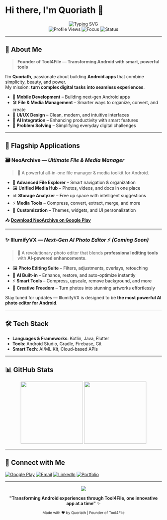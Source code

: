 # Hi there, I'm Quoriath 👋

<div align="center">
  <img src="https://readme-typing-svg.herokuapp.com?font=Fira+Code&weight=600&size=28&duration=4000&pause=1000&color=6366F1&center=true&vCenter=true&width=600&lines=Welcome+to+Quoriath's+Profile;Founder+of+Tool4File;Building+Next-Gen+Android+Apps;Innovation+at+its+Best" alt="Typing SVG" />
</div>

<div align="center">
  <img src="https://komarev.com/ghpvc/?username=quoriath&label=Profile%20Views&color=6366f1&style=flat-square" alt="Profile Views" />
  <img src="https://img.shields.io/badge/Focus-Android%20%26%20AI%20Apps-6366f1?style=flat-square" alt="Focus" />
  <img src="https://img.shields.io/badge/Status-Building%20Amazing%20Tools-00d9ff?style=flat-square" alt="Status" />
</div>

---

## 🚀 About Me

> **Founder of Tool4File — Transforming Android with smart, powerful tools**

I’m **Quoriath**, passionate about building **Android apps** that combine simplicity, beauty, and power.  
My mission: **turn complex digital tasks into seamless experiences**.

- 📱 **Mobile Development** – Building next-gen Android apps  
- 🛠️ **File & Media Management** – Smarter ways to organize, convert, and create  
- 🎨 **UI/UX Design** – Clean, modern, and intuitive interfaces  
- 🤖 **AI Integration** – Enhancing productivity with smart features  
- 🔧 **Problem Solving** – Simplifying everyday digital challenges  

---

## 🌟 Flagship Applications

### 🗃️ NeoArchive — *Ultimate File & Media Manager*
> 🚀 A powerful all-in-one file manager & media toolkit for Android.

- 📁 **Advanced File Explorer** – Smart navigation & organization  
- 🖼️ **Unified Media Hub** – Photos, videos, and docs in one place  
- 📊 **Storage Analyzer** – Free up space with intelligent suggestions  
- ⚡ **Media Tools** – Compress, convert, extract, merge, and more  
- 🎨 **Customization** – Themes, widgets, and UI personalization  

📥 **[Download NeoArchive on Google Play](https://play.google.com/store/apps/details?id=com.tool4file.neo_archive)**

---

### ✨ IllumifyVX — *Next-Gen AI Photo Editor* ⚡ *(Coming Soon)*  
> 🎨 A revolutionary photo editor that blends **professional editing tools** with **AI-powered enhancements**.

- 🖼️ **Photo Editing Suite** – Filters, adjustments, overlays, retouching  
- 🤖 **AI Built-in** – Enhance, restore, and auto-optimize instantly  
- ⚡ **Smart Tools** – Compress, upscale, remove background, and more  
- 🎨 **Creative Freedom** – Turn photos into stunning artworks effortlessly  

Stay tuned for updates — IllumifyVX is designed to be **the most powerful AI photo editor for Android**.  

---

## 🛠️ Tech Stack

- **Languages & Frameworks**: Kotlin, Java, Flutter  
- **Tools**: Android Studio, Gradle, Firebase, Git  
- **Smart Tech**: AI/ML Kit, Cloud-based APIs  

---

## 📊 GitHub Stats

<div align="center">
  <img height="200em" src="https://github-readme-stats.vercel.app/api?username=quoriath&show_icons=true&theme=tokyonight&include_all_commits=true&count_private=true&hide_border=true&bg_color=0d1117&title_color=6366f1&icon_color=00d9ff&text_color=ffffff&border_radius=10"/>
  <img height="200em" src="https://github-readme-stats.vercel.app/api/top-langs/?username=quoriath&layout=compact&theme=tokyonight&hide_border=true&bg_color=0d1117&title_color=6366f1&text_color=ffffff&border_radius=10"/>
</div>

---

## 🤝 Connect with Me

[![Google Play](https://img.shields.io/badge/Google%20Play%20Console-414141?style=for-the-badge&logo=google-play&logoColor=white)](https://play.google.com/store/apps/developer?id=Tool4File)
[![Email](https://img.shields.io/badge/Email-D14836?style=for-the-badge&logo=gmail&logoColor=white)](mailto:contact@tool4file.com)
[![LinkedIn](https://img.shields.io/badge/LinkedIn-0077B5?style=for-the-badge&logo=linkedin&logoColor=white)](https://linkedin.com/in/quoriath)
[![Portfolio](https://img.shields.io/badge/Portfolio-4285F4?style=for-the-badge&logo=google-chrome&logoColor=white)](https://tool4file.com)

---

<div align="center">
  <img src="https://capsule-render.vercel.app/api?type=waving&color=gradient&customColorList=6,11,20&height=100&section=footer&text=Thank%20You%20for%20Visiting!&fontSize=16&fontColor=ffffff&animation=twinkling" />
  
  **"Transforming Android experiences through Tool4File, one innovative app at a time"** ✨
  
  <sub>Made with ❤️ by Quoriath | Founder of Tool4File</sub>
</div>
